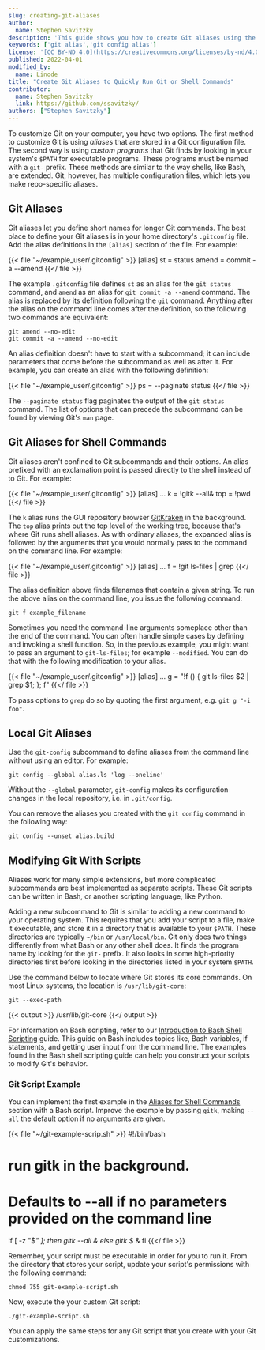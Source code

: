 ```yaml
---
slug: creating-git-aliases
author:
  name: Stephen Savitzky
description: 'This guide shows you how to create Git aliases using the Git configuration files. You also learn how to write and execute a Bash script to customize Git.'
keywords: ['git alias','git config alias']
license: '[CC BY-ND 4.0](https://creativecommons.org/licenses/by-nd/4.0)'
published: 2022-04-01
modified_by:
  name: Linode
title: "Create Git Aliases to Quickly Run Git or Shell Commands"
contributor:
  name: Stephen Savitzky
  link: https://github.com/ssavitzky/
authors: ["Stephen Savitzky"]
---
```


To customize Git on your computer, you have two options. The first method to customize Git is using *aliases* that are stored in a Git configuration file. The second way is using *custom programs* that Git finds by looking in your system's `$PATH` for executable programs. These programs must be named with a `git-` prefix. These methods are similar to the way shells, like Bash, are extended. Git, however, has multiple configuration files, which lets you make repo-specific aliases.

## Git Aliases

Git aliases let you define short names for longer Git commands. The best place to define your Git aliases is in your home directory's `.gitconfig` file. Add the alias definitions in the `[alias]` section of the file. For example:

{{< file "~/example_user/.gitconfig" >}}
[alias]
    st = status
    amend = commit -a --amend
{{</ file >}}

The example `.gitconfig` file defines `st` as an alias for the `git status` command, and `amend` as an alias for `git commit -a --amend` command. The alias is replaced by its definition following the `git` command. Anything after the alias on the command line comes after the definition, so the following two commands are equivalent:

    git amend --no-edit
    git commit -a --amend --no-edit

An alias definition doesn't have to start with a subcommand; it can include parameters that come before the subcommand as well as after it. For example, you can create an alias with the following definition:

{{< file "~/example_user/.gitconfig" >}}
ps = --paginate status
{{</ file >}}

The `--paginate status` flag paginates the output of the `git status` command. The list of options that can precede the subcommand can be found by viewing Git's `man` page.

## Git Aliases for Shell Commands

Git aliases aren't confined to Git subcommands and their options. An alias prefixed with an exclamation point is passed directly to the shell instead of to Git. For example:

{{< file "~/example_user/.gitconfig" >}}
[alias]
    ...
    k = !gitk --all&
    top = !pwd
{{</ file >}}

The `k` alias runs the GUI repository browser [GitKraken](https://www.gitkraken.com/) in the background. The `top` alias prints out the top level of the working tree, because that's where Git runs shell aliases. As with ordinary aliases, the expanded alias is followed by the arguments that you would normally pass to the command on the command line. For example:

{{< file "~/example_user/.gitconfig" >}}
[alias]
    ...
    f = !git ls-files | grep
{{</ file >}}

The alias definition above finds filenames that contain a given string. To run the above alias on the command line, you issue the following command:

    git f example_filename

Sometimes you need the command-line arguments someplace other than the end of the command. You can often handle simple cases by defining and invoking a shell function. So, in the previous example, you might want to pass an argument to `git-ls-files`; for example `--modified`. You can do that with the following modification to your alias.

{{< file "~/example_user/.gitconfig" >}}
[alias]
    ...
    g = "!f () { git ls-files $2 | grep $1; }; f"
{{</ file >}}

To pass options to `grep` do so by quoting the first argument, e.g. `git g "-i foo"`.

## Local Git Aliases

Use the `git-config` subcommand to define aliases from the command line without using an editor. For example:

    git config --global alias.ls 'log --oneline'

Without the `--global` parameter, `git-config` makes its configuration changes in the local repository, i.e. in `.git/config`.

You can remove the aliases you created with the `git config` command in the following way:

    git config --unset alias.build

## Modifying Git With Scripts

Aliases work for many simple extensions, but more complicated subcommands are best implemented as separate scripts. These Git scripts can be written in Bash, or another scripting language, like Python.

Adding a new subcommand to Git is similar to adding a new command to your operating system. This requires that you add your script to a file, make it executable, and store it in a directory that is available to your `$PATH`. These directories are typically `~/bin` or `/usr/local/bin`. Git only does two things differently from what Bash or any other shell does. It finds the program name by looking for the `git-` prefix. It also looks in some high-priority directories first before looking in the directories listed in your system `$PATH`.

Use the command below to locate where Git stores its core commands. On most Linux systems, the location is `/usr/lib/git-core`:

    git --exec-path

{{< output >}}
/usr/lib/git-core
{{</ output >}}

For information on Bash scripting, refer to our [Introduction to Bash Shell Scripting](/docs/guides/intro-bash-shell-scripting/) guide. This guide on Bash includes topics like, Bash variables, if statements, and getting user input from the command line. The examples found in the Bash shell scripting guide can help you construct your scripts to modify Git's behavior.

### Git Script Example

You can implement the first example in the [Aliases for Shell Commands](#git-aliases-for-shell-commands) section with a Bash script. Improve the example by passing `gitk`, making `--all` the default option if no arguments are given.

{{< file "~/git-example-scrip.sh" >}}
#!/bin/bash
#  run gitk in the background.
#  Defaults to --all if no parameters provided on the command line

if [ -z "$*" ]; then
    gitk --all &
else
    gitk $* &
fi
{{</ file >}}

Remember, your script must be executable in order for you to run it. From the directory that stores your script, update your script's permissions with the following command:

    chmod 755 git-example-script.sh

Now, execute the your custom Git script:

    ./git-example-script.sh

You can apply the same steps for any Git script that you create with your Git customizations.